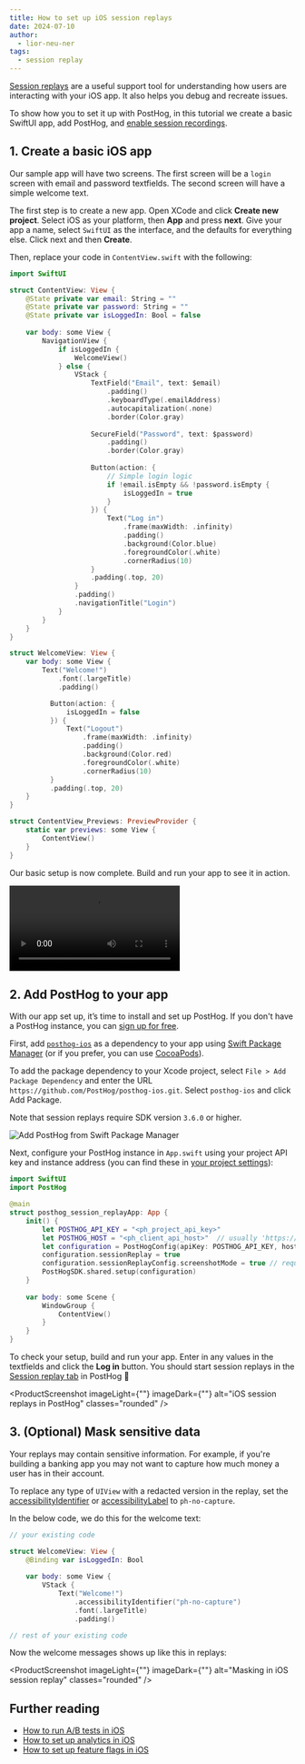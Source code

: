 ```yaml
---
title: How to set up iOS session replays
date: 2024-07-10
author:
  - lior-neu-ner
tags:
  - session replay
---
```


[Session replays](/session-replay) are a useful support tool for understanding how users are interacting with your iOS app. It also helps you debug and recreate issues. 

To show how you to set it up with PostHog, in this tutorial we create a basic SwiftUI app, add PostHog, and [enable session recordings](/docs/session-replay/mobile#ios).

## 1. Create a basic iOS app

Our sample app will have two screens. The first screen will be a `login` screen with email and password textfields. The second screen will have a simple welcome text.

The first step is to create a new app. Open XCode and click **Create new project**. Select iOS as your platform, then **App** and press **next**. Give your app a name, select `SwiftUI` as the interface, and the defaults for everything else. Click next and then **Create**.

Then, replace your code in `ContentView.swift` with the following:

```swift file=ContentView.swift
import SwiftUI

struct ContentView: View {
    @State private var email: String = ""
    @State private var password: String = ""
    @State private var isLoggedIn: Bool = false
    
    var body: some View {
        NavigationView {
            if isLoggedIn {
                WelcomeView()
            } else {
                VStack {
                    TextField("Email", text: $email)
                        .padding()
                        .keyboardType(.emailAddress)
                        .autocapitalization(.none)
                        .border(Color.gray)
                    
                    SecureField("Password", text: $password)
                        .padding()
                        .border(Color.gray)
                    
                    Button(action: {
                        // Simple login logic
                        if !email.isEmpty && !password.isEmpty {
                            isLoggedIn = true
                        }
                    }) {
                        Text("Log in")
                            .frame(maxWidth: .infinity)
                            .padding()
                            .background(Color.blue)
                            .foregroundColor(.white)
                            .cornerRadius(10)
                    }
                    .padding(.top, 20)
                }
                .padding()
                .navigationTitle("Login")
            }
        }
    }
}

struct WelcomeView: View {
    var body: some View {
        Text("Welcome!")
            .font(.largeTitle)
            .padding()

          Button(action: {
              isLoggedIn = false
          }) {
              Text("Logout")
                  .frame(maxWidth: .infinity)
                  .padding()
                  .background(Color.red)
                  .foregroundColor(.white)
                  .cornerRadius(10)
          }
          .padding(.top, 20)
    }
}

struct ContentView_Previews: PreviewProvider {
    static var previews: some View {
        ContentView()
    }
}
```

Our basic setup is now complete. Build and run your app to see it in action.

![Video of basic iOS app setup](https://res.cloudinary.com/dmukukwp6/video/upload/v1720536097/posthog.com/contents/demo-app-ios.mp4)

## 2. Add PostHog to your app

With our app set up, it’s time to install and set up PostHog. If you don't have a PostHog instance, you can [sign up for free](https://us.posthog.com/signup).

First, add [`posthog-ios`](/docs/libraries/ios) as a dependency to your app using [Swift Package Manager](https://developer.apple.com/documentation/xcode/adding-package-dependencies-to-your-app) (or if you prefer, you can use [CocoaPods](/docs/libraries/ios#cocoapods)).

To add the package dependency to your Xcode project, select `File > Add Package Dependency` and enter the URL `https://github.com/PostHog/posthog-ios.git`. Select `posthog-ios` and click Add Package.

Note that session replays require SDK version `3.6.0` or higher.

![Add PostHog from Swift Package Manager](https://res.cloudinary.com/dmukukwp6/image/upload/v1720532354/posthog.com/contents/Screenshot_2024-07-09_at_2.32.30_PM.png)

Next, configure your PostHog instance in `App.swift` using your project API key and instance address (you can find these in [your project settings](https://us.posthog.com/project/settings)):

```swift file=App.swift
import SwiftUI
import PostHog

@main
struct posthog_session_replayApp: App {
    init() {
        let POSTHOG_API_KEY = "<ph_project_api_key>"
        let POSTHOG_HOST = "<ph_client_api_host>"  // usually 'https://us.i.posthog.com' or 'https://eu.i.posthog.com'
        let configuration = PostHogConfig(apiKey: POSTHOG_API_KEY, host: POSTHOG_HOST)
        configuration.sessionReplay = true
        configuration.sessionReplayConfig.screenshotMode = true // required for SwiftUI session replays
        PostHogSDK.shared.setup(configuration)
    }
    
    var body: some Scene {
        WindowGroup {
            ContentView()
        }
    }
}
```

To check your setup, build and run your app. Enter in any values in the textfields and click the **Log in** button. You should start session replays in the [Session replay tab](https://us.posthog.com/replay/recent) in PostHog 🎉

<ProductScreenshot
  imageLight={""} 
  imageDark={""} 
  alt="iOS session replays in PostHog" 
  classes="rounded"
/>

## 3. (Optional) Mask sensitive data

Your replays may contain sensitive information. For example, if you're building a banking app you may not want to capture how much money a user has in their account.

To replace any type of `UIView` with a redacted version in the replay, set the [accessibilityIdentifier](https://developer.apple.com/documentation/uikit/uiaccessibilityidentification/1623132-accessibilityidentifier) or [accessibilityLabel](https://developer.apple.com/documentation/uikit/uiaccessibilityelement/1619577-accessibilitylabel) to `ph-no-capture`.

In the below code, we do this for the welcome text:

```swift file=ContentView.swift
// your existing code

struct WelcomeView: View {
    @Binding var isLoggedIn: Bool
    
    var body: some View {
        VStack {
            Text("Welcome!")
                .accessibilityIdentifier("ph-no-capture")
                .font(.largeTitle)
                .padding()

// rest of your existing code
```

Now the welcome messages shows up like this in replays:

<ProductScreenshot
  imageLight={""} 
  imageDark={""} 
  alt="Masking in iOS session replay" 
  classes="rounded"
/>

## Further reading

- [How to run A/B tests in iOS](/tutorials/ios-ab-tests)
- [How to set up analytics in iOS](/tutorials/ios-analytics)
- [How to set up feature flags in iOS](/tutorials/ios-feature-flags)
